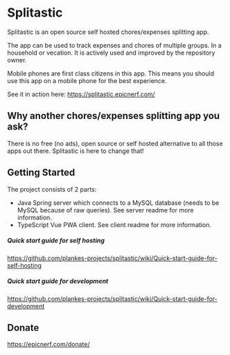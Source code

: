 # Splitastic

Splitastic is an open source self hosted chores/expenses splitting app.

The app can be used to track expenses and chores of multiple groups. In a household or vecation. It is actively used and improved by the repository owner.

Mobile phones are first class citizens in this app. This means you should use this app on a mobile phone for the best experience.

See it in action here: https://splitastic.epicnerf.com/

## Why another chores/expenses splitting app you ask?
There is no free (no ads), open source or self hosted alternative to all those apps out there.
Splitastic is here to change that!

## Getting Started
The project consists of 2 parts:
* Java Spring server which connects to a MySQL database (needs to be MySQL because of raw queries). See server readme for more information.
* TypeScript Vue PWA client. See client readme for more information.

##### Quick start guide for self hosting
https://github.com/plankes-projects/splitastic/wiki/Quick-start-guide-for-self-hosting

##### Quick start guide for development
https://github.com/plankes-projects/splitastic/wiki/Quick-start-guide-for-development

## Donate
https://epicnerf.com/donate/
